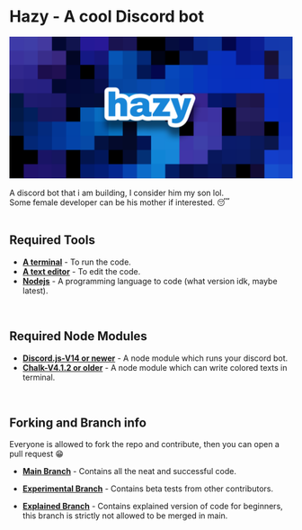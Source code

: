 # Hazy - A cool Discord bot

![banner](images/hazy.png)

A discord bot that i am building, I consider him my son lol.<br>
Some female developer can be his mother if interested. 😴
<br>
<br>

## Required Tools
- [**A terminal**](#requirements) - To run the code.
- [**A text editor**](#requirements) - To edit the code.
- [**Nodejs**](#requirements) - A programming language to code (what version idk, maybe latest).
<br>

## Required Node Modules
- [**Discord.js-V14 or newer**](#required-node-modules) - A node module which runs your discord bot.
- [**Chalk-V4.1.2 or older**](#required-node-modules) - A node module which can write colored texts in terminal.
<br>

## Forking and Branch info
Everyone is allowed to fork the repo and contribute, then you can open a pull request 😁

- [**Main Branch**](https://github.com/Nit-nit/hazy/tree/main) - Contains all the neat and successful code.

- [**Experimental Branch**](https://github.com/Nit-nit/hazy/tree/Experimental) - Contains beta tests from other contributors.

- [**Explained Branch**](https://github.com/Nit-nit/hazy/tree/Explained) - Contains explained version of code for beginners, this branch is strictly not allowed to be merged in main.
